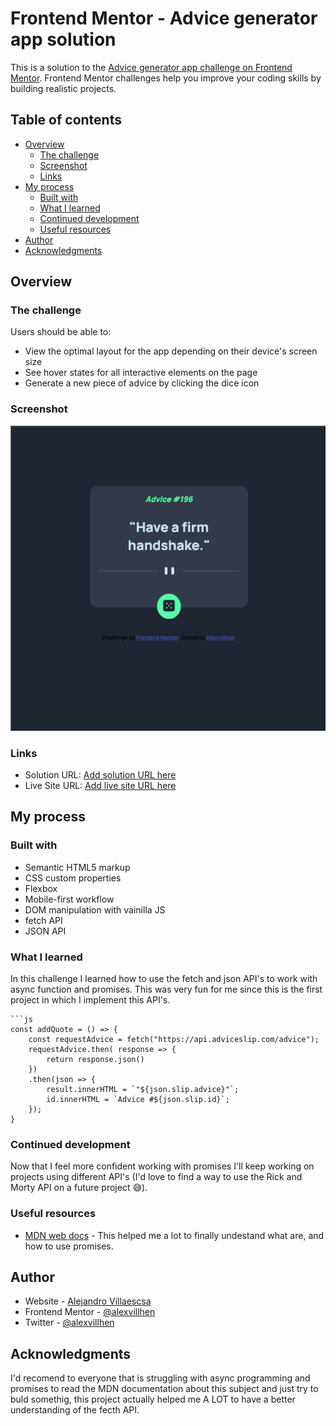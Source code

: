 # Frontend Mentor - Advice generator app solution

This is a solution to the [Advice generator app challenge on Frontend Mentor](https://www.frontendmentor.io/challenges/advice-generator-app-QdUG-13db). Frontend Mentor challenges help you improve your coding skills by building realistic projects.

## Table of contents

- [Overview](#overview)
  - [The challenge](#the-challenge)
  - [Screenshot](#screenshot)
  - [Links](#links)
- [My process](#my-process)
  - [Built with](#built-with)
  - [What I learned](#what-i-learned)
  - [Continued development](#continued-development)
  - [Useful resources](#useful-resources)
- [Author](#author)
- [Acknowledgments](#acknowledgments)

## Overview

### The challenge

Users should be able to:

- View the optimal layout for the app depending on their device's screen size
- See hover states for all interactive elements on the page
- Generate a new piece of advice by clicking the dice icon 

### Screenshot

![Screenshot of the project](./images/Captura%20de%20pantalla%202022-04-26%20101032.png)

### Links

- Solution URL: [Add solution URL here](https://your-solution-url.com)
- Live Site URL: [Add live site URL here](https://your-live-site-url.com)

## My process

### Built with

- Semantic HTML5 markup
- CSS custom properties
- Flexbox
- Mobile-first workflow
- DOM manipulation with vainilla JS
- fetch API
- JSON API

### What I learned

In this challenge I learned how to use the fetch and json API's to work with async function and promises. 
This was very fun for me since this is the first project in which I implement this API's.
```
```js
const addQuote = () => {
    const requestAdvice = fetch("https://api.adviceslip.com/advice");
    requestAdvice.then( response => {
        return response.json()
    })
    .then(json => {
        result.innerHTML = `"${json.slip.advice}"`;
        id.innerHTML = `Advice #${json.slip.id}`;
    });
}
```


### Continued development

Now that I feel more confident working with promises I'll keep working on projects using different API's (I'd love to find a way to use the Rick and Morty API on a future project 😅).

### Useful resources

- [MDN web docs](https://developer.mozilla.org/en-US/docs/Learn/JavaScript/Asynchronous/Introducing) - This helped me a lot to finally undestand what are, and how to use promises.

## Author

- Website - [Alejandro Villaescsa](https://www.instagram.com/alex_codes.js/?hl=en)
- Frontend Mentor - [@alexvillhen](https://www.frontendmentor.io/profile/alexvillhen)
- Twitter - [@alexvillhen](https://www.twitter.com/alexvillhen)

## Acknowledgments

I'd recomend to everyone that is struggling with async programming and promises to read the MDN documentation about this subject and just try to buld somethig, this project actually helped me A LOT to have a better understanding of the fecth API.


